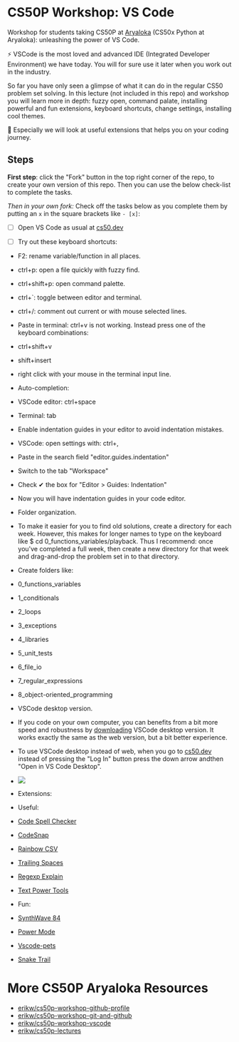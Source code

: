 # CS50P Workshop: VS Code
Workshop for students taking CS50P at [Aryaloka](https://www.aryalokaeducation.com/courses/cs50x-python/) (CS50x Python at Aryaloka): unleashing the power of VS Code.

⚡ VSCode is the most loved and advanced IDE (Integrated Developer Environment) we have today. You will for sure use it later when you work out in the industry. 

So far you have only seen a glimpse of what it can do in the regular CS50 problem set solving. In this lecture (not included in this repo) and workshop you will learn more in depth: fuzzy open, command palate, installing powerful and fun extensions, keyboard shortcuts, change settings, installing cool themes.

🧩 Especially we will look at useful extensions that helps you on your coding journey.



## Steps

**First step**: click the "Fork" button in the top right corner of the repo, to create your own version of this repo. Then you can use the below check-list to complete the tasks.

*Then in your own fork:* Check off the tasks below as you complete them by putting an `x` in the square brackets like `- [x]`:
- [ ] Open VS Code as usual at [cs50.dev](https://cs50.dev/)

- [ ] Try out these keyboard shortcuts:
-   F2: rename variable/function in all places.
-   ctrl+p: open a file quickly with fuzzy find.
-   ctrl+shift+p: open command palette.
-   ctrl+`: toggle between editor and terminal.
-   ctrl+/: comment out current or with mouse selected lines.
-   Paste in terminal: ctrl+v is not working. Instead press one of the keyboard combinations:
-   ctrl+shift+v
-   shift+insert
-   right click with your mouse in the terminal input line.



-   Auto-completion:

-   VSCode editor: ctrl+space

-   Terminal: tab

-   Enable indentation guides in your editor to avoid indentation mistakes.

-   VSCode: open settings with: ctrl+,

-   Paste in the search field "editor.guides.indentation"

-   Switch to the tab "Workspace"

-   Check ✔ the box for "Editor > Guides: Indentation"

-   Now you will have indentation guides in your code editor.

-   Folder organization.

-   To make it easier for you to find old solutions, create a directory for each week. However, this makes for longer names to type on the keyboard like $ cd 0_functions_variables/playback. Thus I recommend: once you've completed a full week, then create a new directory for that week and drag-and-drop the problem set in to that directory.

-   Create folders like:

-   0_functions_variables

-   1_conditionals

-   2_loops

-   3_exceptions

-   4_libraries

-   5_unit_tests

-   6_file_io

-   7_regular_expressions

-   8_object-oriented_programming

-   VSCode desktop version.

-   If you code on your own computer, you can benefits from a bit more speed and robustness by [downloading](https://code.visualstudio.com/download) VSCode desktop version. It works exactly the same as the web version, but a bit better experience.

-   To use VSCode desktop instead of web, when you go to [cs50.dev](https://cs50.dev/) instead of pressing the "Log In" button press the down arrow andthen "Open in VS Code Desktop".

-   ![](https://lh7-rt.googleusercontent.com/docsz/AD_4nXfV56ISZKJ4yYbsvsNfbCFkNNNc9i0d3SrKporhJvK5t0t8lFihDCZXq9FFDmtUQCeNZPFrRVz_ratW0JhAhd3kECFsNy1M2OOgqP-rxC_Nf5ucrsbVIwiYJcOgrVJzuXHQdsI3Yg?key=hLUx2basAOSrY0yb6EUsJS2L)

-   Extensions: 

-   Useful:

-   [Code Spell Checker](https://marketplace.visualstudio.com/items?itemName=streetsidesoftware.code-spell-checker)

-   [CodeSnap](https://marketplace.visualstudio.com/items/?itemName=adpyke.codesnap)

-   [Rainbow CSV](https://marketplace.visualstudio.com/items/?itemName=mechatroner.rainbow-csv)

-   [Trailing Spaces](https://marketplace.visualstudio.com/items/?itemName=shardulm94.trailing-spaces)

-   [Regexp Explain](https://marketplace.visualstudio.com/items?itemName=louiswt.regexp-preview)

-   [Text Power Tools](https://marketplace.visualstudio.com/items/?itemName=qcz.text-power-tools)

-   Fun:

-   [SynthWave 84](https://marketplace.visualstudio.com/items/?itemName=RobbOwen.synthwave-vscode)

-   [Power Mode](https://marketplace.visualstudio.com/items?itemName=hoovercj.vscode-power-mode)

-   [Vscode-pets](https://marketplace.visualstudio.com/items?itemName=tonybaloney.vscode-pets)

-   [Snake Trail](https://marketplace.visualstudio.com/items/?itemName=richie5um2.snake-trail)






# More CS50P Aryaloka Resources
* [erikw/cs50p-workshop-github-profile](https://github.com/erikw/cs50p-workshop-github-profile)
* [erikw/cs50p-workshop-git-and-github](https://github.com/erikw/cs50p-workshop-git-and-github)
* [erikw/cs50p-workshop-vscode](https://github.com/erikw/cs50p-workshop-vscode)
* [erikw/cs50p-lectures](https://github.com/erikw/cs50p-lectures)
